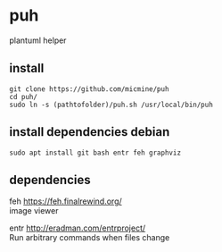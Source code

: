 # puh
plantuml helper

## install
```
git clone https://github.com/micmine/puh
cd puh/
sudo ln -s (pathtofolder)/puh.sh /usr/local/bin/puh
```

## install dependencies debian
```
sudo apt install git bash entr feh graphviz
```

## dependencies
feh https://feh.finalrewind.org/ <br>
image viewer <br>

entr http://eradman.com/entrproject/ <br>
Run arbitrary commands when files change <br>